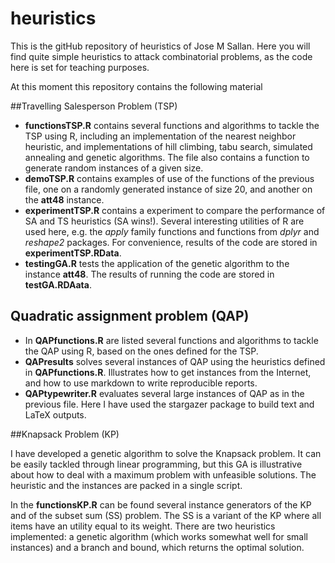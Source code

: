 # heuristics

This is the gitHub repository of heuristics of Jose M Sallan. Here you will find quite simple heuristics to attack combinatorial problems, as the code here is set for teaching purposes.

At this moment this repository contains the following material

##Travelling Salesperson Problem (TSP)

* **functionsTSP.R** contains several functions and algorithms to tackle the TSP using R, including an implementation of the nearest neighbor heuristic, and implementations of hill climbing, tabu search, simulated annealing and genetic algorithms. The file also contains a function to generate random instances of a given size.
* **demoTSP.R** contains examples of use of the functions of the previous file, one on a randomly generated instance of size 20, and another on the **att48** instance.
* **experimentTSP.R** contains a experiment to compare the performance of SA and TS heuristics (SA wins!). Several interesting utilities of R are used here, e.g. the *apply* family functions and functions from *dplyr* and *reshape2* packages. For convenience, results of the code are stored in **experimentTSP.RData**.
* **testingGA.R** tests the application of the genetic algorithm to the instance **att48**. The results of running the code are stored in **testGA.RDAata**.


## Quadratic assignment problem (QAP)

* In **QAPfunctions.R** are listed several functions and algorithms to tackle the QAP using R, based on the ones defined for the TSP.
* **QAPresults** solves several instances of QAP using the heuristics defined in **QAPfunctions.R**. Illustrates how to get instances from the Internet, and how to use markdown to write reproducible reports.
* **QAPtypewriter.R** evaluates several large instances of QAP as in the previous file. Here I have used the stargazer package to build text and LaTeX outputs.

##Knapsack Problem (KP)

I have developed a genetic algorithm to solve the Knapsack problem. It can be easily tackled through linear programming, but this GA is illustrative about how to deal with a maximum problem with unfeasible solutions. The heuristic and the instances are packed in a single script.

In the **functionsKP.R** can be found several instance generators of the KP and of the subset sum (SS) problem. The SS is a variant of the KP where all items have an utility equal to its weight. There are two heuristics implemented: a genetic algorithm (which works somewhat well for small instances) and a branch and bound, which returns the optimal solution.


